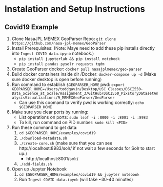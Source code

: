 # Instalation and Setup Instructions

## Covid19 Example 
1. Clone NasaJPL MEMEX GeoParser Repo: `git clone https://github.com/nasa-jpl-memex/GeoParser`
2. Install Prerequisites: (Note: Maye need to add these pip installs directly into `Ingest COVID data.ipynb` notebook.)
    - `pip install jupyterlab && pip install notebook`
    - `pip install pandas pysolr requests tqdm`
3. Create GeoParser docker: `docker pull nasajplmemex/geo-parser`
4. Build docker containers inside dir /Docker: `docker-compose up -d` (Make sure docker desktop is open before running)
4. Run command to establish `$GEOPARSER_HOME` pwd: `export GEOPARSER_HOME=/Users/toddgavin/Desktop/USC_Classes/DSCI550-Data_Science_at_Scale/Assignment_3/GitHub/DSCI550_PixstoryDatasetAnalysisVisualizations/9_MEMEXGeoParser/GeoParser`
    - Can use this coomand to verify pwd is working correctly: `echo $GEOPARSER_HOME`
5. Make sure you clear ports by running:
    - List operations on ports: `sudo lsof -i :8000 -i :8001 -i :8983`
    - To kill, run command on PID number: `sudo kill <PID>` 
6. Run these command to get data:
    1. `cd $GEOPARSER_HOME/examples/covid19`
    2. `./download-metadata.sh`
    3. `./create-core.sh` (make sure that you can see http://localhost:8983/solr/ if not wait a few seconds for Solr to start up.)
        - http://localhost:8001/solr/
    4. `./add-fields.sh`
7. Open up Jupyter Notebook
    1. `cd $GEOPARSER_HOME/examples/covid19 && jupyter notebook`
    2. Run `Ingest COVID data.ipynb` (will take ~30-40 minutes)

